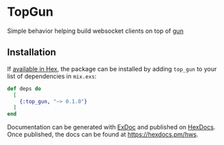 # TopGun

Simple behavior helping build websocket clients on top of [gun](https://hex.pm/packages/gun)

## Installation

If [available in Hex](https://hex.pm/docs/publish), the package can be installed
by adding `top_gun` to your list of dependencies in `mix.exs`:

```elixir
def deps do
  [
    {:top_gun, "~> 0.1.0"}
  ]
end
```

Documentation can be generated with [ExDoc](https://github.com/elixir-lang/ex_doc)
and published on [HexDocs](https://hexdocs.pm). Once published, the docs can
be found at <https://hexdocs.pm/hws>.

